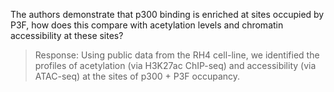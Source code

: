 The authors demonstrate that p300 binding is enriched at sites occupied by P3F, how does this compare with acetylation levels and chromatin accessibility at these sites? 
> Response: Using public data from the RH4 cell-line, we identified the profiles of acetylation (via H3K27ac ChIP-seq) and accessibility (via ATAC-seq) at the sites of p300 + P3F occupancy.
